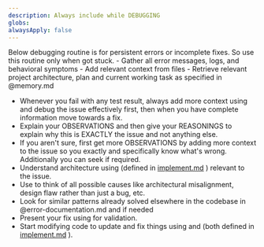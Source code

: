 ```yaml
---
description: Always include while DEBUGGING
globs:
alwaysApply: false
---
```

<DEBUGGING>
Below debugging routine is for persistent errors or incomplete fixes. So use this routine only when got stuck.
<DIAGNOSE>
- Gather all error messages, logs, and behavioral symptoms
- Add relevant context from files
- Retrieve relevant project architecture, plan and current working task as specified in @memory.md
</DIAGNOSE>

- Whenever you fail with any test result, always add more context using <DIAGNOSE> and debug the issue effectively first, then when you have complete information move towards a fix.
- Explain your OBSERVATIONS and then give your REASONINGS to explain why this is EXACTLY the issue and not anything else.
- If you aren't sure, first get more OBSERVATIONS by adding more <DIAGNOSE> context to the issue so you exactly and specifically know what's wrong. Additionally you can seek <CLARIFICATION> if required.
- Understand architecture using <ANALYZE CODE> (defined in [implement.md](mdc:.roo/rules/implement.md) ) relevant to the issue.
- Use <STEP BY STEP REASONING> to think of all possible causes like architectural misalignment, design flaw rather than just a bug, etc.
- Look for similar patterns already solved elsewhere in the codebase in  @error-documentation.md and <WEB USE> if needed
- Present your fix using <REASONING PRESENTATION> for validation.
- Start modifying code to update and fix things using <SYSTEMATIC CODE PROTOCOL> and <TESTING> (both defined in [implement.md](mdc:.roo/rules/implement.md) ).

</DEBUGGING>
